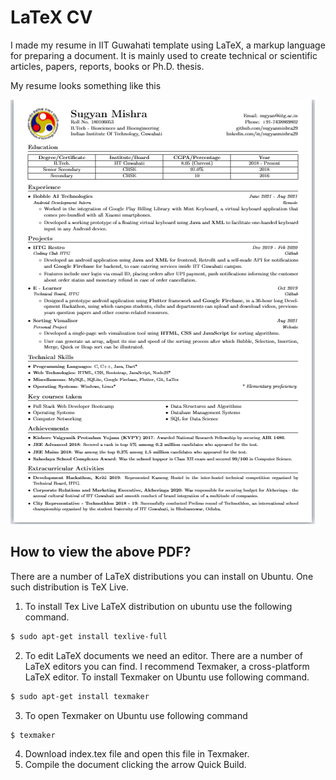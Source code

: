 # LaTeX CV
I made my resume in IIT Guwahati template using LaTeX, a markup language for preparing a document. It is mainly used to create technical or scientific articles, papers, reports, books or Ph.D. thesis.

My resume looks something like this

![Screenshot](Screenshot.png)

## How to view the above PDF?
There are a number of LaTeX distributions you can install on Ubuntu. One such distribution is TeX Live.
1. To install Tex Live LaTeX distribution on ubuntu use the following command.
```bash
$ sudo apt-get install texlive-full  
```
2. To edit LaTeX documents we need an editor. There are a number of LaTeX editors you can find. I recommend Texmaker, a cross-platform LaTeX editor. To install Texmaker on Ubuntu use following command.
```bash
$ sudo apt-get install texmaker  
```
3. To open Texmaker on Ubuntu use following command
```bash
$ texmaker
```
4. Download index.tex file and open this file in Texmaker.
5. Compile the document clicking the arrow Quick Build.
